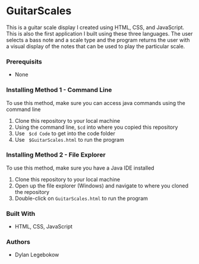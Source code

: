 # GuitarScales
This is a guitar scale display I created using HTML, CSS, and JavaScript. This is also the first application I built using these three languages. The user selects a bass note and a scale type and the program returns the user with a visual display of the notes that can be used to play the particular scale.

### Prerequisits
- None

### Installing Method 1 - Command Line
To use this method, make sure you can access java commands using the command line 
1. Clone this repository to your local machine
2. Using the command line, ``` $cd ``` into where you copied this repository
3. Use ``` $cd Code``` to get into the code folder
4. Use ``` $GuitarScales.html``` to run the program

### Installing Method 2 - File Explorer
To use this method, make sure you have a Java IDE installed
1. Clone this repository to your local machine
2. Open up the file explorer (Windows) and navigate to where you cloned the repository
3. Double-click on ```GuitarScales.html``` to run the program

### Built With
- HTML, CSS, JavaScript

### Authors
- Dylan Legebokow
